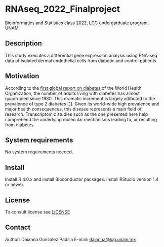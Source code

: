 # RNAseq_2022_Finalproject

Bioinformatics and Statistics class 2022, LCG undergarduate program, UNAM.

## Description
This study executes a differential gene expression analysis using RNA-seq data of isolated dermal endothelial cells from diabetic and control patients. 

## Motivation
According to the [first global report on diabetes](https://www.who.int/publications/i/item/9789241565257) of the World Health Organization, the number of adults living with diabetes has almost quadrupled since 1980. This dramatic increment is largely attibuted to the prevalence of type 2 diabetes [[1](https://www.who.int/publications/i/item/9789241565257)]. Given its world-wide high prevalence and major health consequences, this disease represents a main field of research. Transcriptomic studies such as the one presented here help comprehend the underlying molecular mechanisms leading to, or resulting from diabetes.

## System requirements
No system requirements needed.

## Install
Install R 4.0.x and install Bioconductor packages.
Install RStudio version 1.4 or newer.

## License
To consult license see [LICENSE](LICENSE) 

## Contact
Author: Daianna González Padilla 
E-mail: daianna@lcg.unam.mx
